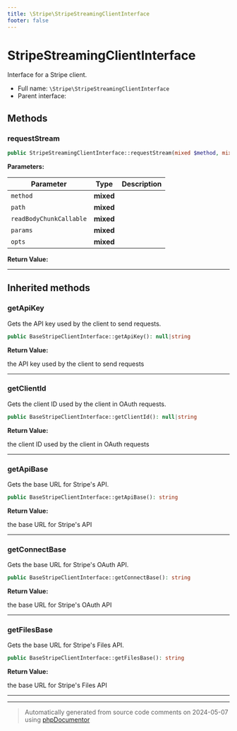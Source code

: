 ```yaml
---
title: \Stripe\StripeStreamingClientInterface
footer: false
---
```


# StripeStreamingClientInterface

Interface for a Stripe client.



* Full name: `\Stripe\StripeStreamingClientInterface`
* Parent interface: [](../../classes.md)



## Methods

### requestStream



```php
public StripeStreamingClientInterface::requestStream(mixed $method, mixed $path, mixed $readBodyChunkCallable, mixed $params, mixed $opts): mixed
```








**Parameters:**

| Parameter | Type | Description |
|-----------|------|-------------|
| `method` | **mixed** |  |
| `path` | **mixed** |  |
| `readBodyChunkCallable` | **mixed** |  |
| `params` | **mixed** |  |
| `opts` | **mixed** |  |


**Return Value:**





---


## Inherited methods

### getApiKey

Gets the API key used by the client to send requests.

```php
public BaseStripeClientInterface::getApiKey(): null|string
```









**Return Value:**

the API key used by the client to send requests



---
### getClientId

Gets the client ID used by the client in OAuth requests.

```php
public BaseStripeClientInterface::getClientId(): null|string
```









**Return Value:**

the client ID used by the client in OAuth requests



---
### getApiBase

Gets the base URL for Stripe's API.

```php
public BaseStripeClientInterface::getApiBase(): string
```









**Return Value:**

the base URL for Stripe's API



---
### getConnectBase

Gets the base URL for Stripe's OAuth API.

```php
public BaseStripeClientInterface::getConnectBase(): string
```









**Return Value:**

the base URL for Stripe's OAuth API



---
### getFilesBase

Gets the base URL for Stripe's Files API.

```php
public BaseStripeClientInterface::getFilesBase(): string
```









**Return Value:**

the base URL for Stripe's Files API



---


---
> Automatically generated from source code comments on 2024-05-07 using [phpDocumentor](http://www.phpdoc.org/)
